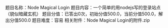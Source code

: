 题目名称：Node Magical Login
题目内容：一个简单的用nodejs写的登录站点（貌似暗藏玄机）
题目分值：已答出0次，初始分值500.0，当前分值500.0，解出分值500.0
题目难度：容易
相关附件：Node Magical Login的附件.zip

